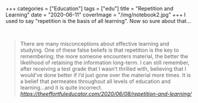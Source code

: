 +++
categories = ["Education"]
tags = ["edu"]
title = "Repetition and Learning"
date = "2020-06-11"
coverImage = "/img/notebook2.jpg"
+++
I used to say "repetition is the basis of all learning". Now so sure about that...
<!--more-->

<br>

<blockquote class="quoteback" data-title="Repetition and Learning - The Effortful Educator" data-author="" cite="https://theeffortfuleducator.com/2020/06/08/repetition-and-learning/">
There are many misconceptions about effective learning and studying. One of these false beliefs is that repetition is the key to remembering; the more someone encounters material, the better the likelihood of retaining the information long-term. I can still remember, after receiving a test grade that I wasn’t thrilled with, believing that I would’ve done better if I’d just gone over the material more times. It is a belief that permeates throughout all levels of education and learning…and it is quite incorrect.
<footer> <cite><a href="https://theeffortfuleducator.com/2020/06/08/repetition-and-learning/">https://theeffortfuleducator.com/2020/06/08/repetition-and-learning/</a></cite></footer>
</blockquote>
<script note="" src="https://cdn.jsdelivr.net/gh/Blogger-Peer-Review/quotebacks@1/quoteback.js"></script>

